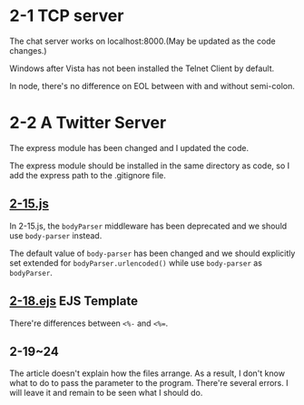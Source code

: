 # 2-1 TCP server

The chat server works on localhost:8000.(May be updated as the code changes.)

Windows after Vista has not been installed the Telnet Client by default.

In node, there's no difference on EOL between with and without semi-colon.

# 2-2 A Twitter Server

The express module has been changed and I updated the code.

The express module should be installed in the same directory as code, so I add the express path to the .gitignore file.

## [2-15.js](2-15.js)

In 2-15.js, the `bodyParser` middleware has been deprecated and we should use `body-parser` instead.

The default value of `body-parser` has been changed and we should explicitly set extended for `bodyParser.urlencoded()` while use `body-parser` as `bodyParser`.

## [2-18.ejs](2-18.ejs) EJS Template

There're differences between `<%-` and `<%=`.

## 2-19~24

The article doesn't explain how the files arrange. As a result, I don't know what to do to pass the parameter to the program. There're several errors. I will leave it and remain to be seen what I should do.

